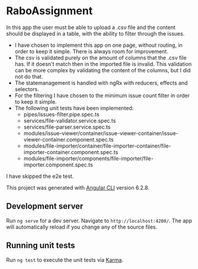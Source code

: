# RaboAssignment
In this app the user must be able to upload a .csv file and the content should be displayed in a table, with the ability to filter through the issues.

* I have chosen to implement this app on one page, without routing, in order to keep it simple. There is always room for improvement.
* The csv is validated purely on the amount of columns that the .csv file has. If it doesn't match then in the imported file is invalid. This validation can be more complex by validating the content of the columns, but I did not do that.
* The statemanagement is handled with ngRx with reducers, effects and selectors.
* For the filtering I have chosen to the minimum issue count filter in order to keep it simple.
* The following unit tests have been implemented: 
  * pipes/issues-filter.pipe.spec.ts
  * services/file-validator.service.spec.ts
  * services/file-parser.service.spec.ts
  * modules/issue-viewer/container/issue-viewer-container/issue-viewer-container.component.spec.ts
  * modules/file-importer/container/file-importer-container/file-importer-container.component.spec.ts
  * modules/file-importer/components/file-importer/file-importer.component.spec.ts

I have skipped the e2e test.

This project was generated with [Angular CLI](https://github.com/angular/angular-cli) version 6.2.8.

## Development server

Run `ng serve` for a dev server. Navigate to `http://localhost:4200/`. The app will automatically reload if you change any of the source files.

## Running unit tests

Run `ng test` to execute the unit tests via [Karma](https://karma-runner.github.io).
